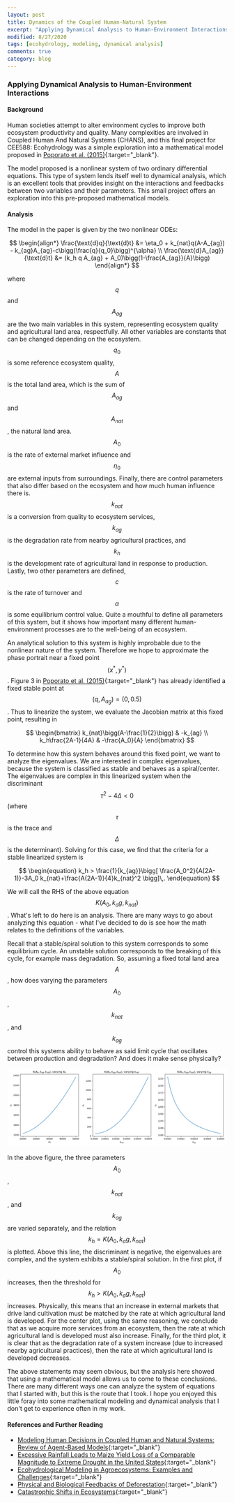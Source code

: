 ```yaml
---
layout: post
title: Dynamics of the Coupled Human-Natural System
excerpt: "Applying Dynamical Analysis to Human-Environment Interactions"
modified: 8/27/2020
tags: [ecohydrology, modeling, dynamical analysis]
comments: true
category: blog
---
```


### Applying Dynamical Analysis to Human-Environment Interactions

#### Background

Human societies attempt to alter environment cycles to improve both ecosystem productivity and quality. Many complexities are involved in Coupled Human And Natural Systems (CHANS), and this final project for CEE588: Ecohydrology was a simple exploration into a mathematical model proposed in [Poporato et al. (2015)](https://doi.org/10.1002/2015WR017289){:target="_blank"}.

The model proposed is a nonlinear system of two ordinary differential equations. This type of system lends itself well to dynamical analysis, which is an excellent tools that provides insight on the interactions and feedbacks between two variables and their parameters. This small project offers an exploration into this pre-proposed mathematical models.

#### Analysis

The model in the paper is given by the two nonlinear ODEs:

$$
\begin{align*}
\frac{\text{d}q}{\text{d}t} &= \eta_0 + k_{nat}q(A-A_{ag}) - k_{ag}A_{ag}-c\bigg(\frac{q}{q_0}\bigg)^{\alpha} \\
\frac{\text{d}A_{ag}}{\text{d}t} &= (k_h q A_{ag} + A_0)\bigg(1-\frac{A_{ag}}{A}\bigg)
\end{align*}
$$

where $$q$$ and $$A_{ag}$$ are the two main variables in this system, representing ecosystem quality and agricultural land area, respectfully. All other variables are constants that can be changed depending on the ecosystem. $$q_0$$ is some reference ecosystem quality, $$A$$ is the total land area, which is the sum of $$A_{ag}$$ and $$A_{nat}$$, the natural land area. $$A_0$$ is the rate of external market influence and $$\eta_0$$ are external inputs from surroundings. Finally, there are control parameters that also differ based on the ecosystem and how much human influence there is. $$k_{nat}$$ is a conversion from quality to ecosystem services, $$k_{ag}$$ is the degradation rate from nearby agricultural practices, and $$k_h$$ is the development rate of agricultural land in response to production. Lastly, two other parameters are defined, $$c$$ is the rate of turnover and $$\alpha$$ is some equilibrium control value. Quite a mouthful to define all parameters of this system, but it shows how important many different human-environment processes are to the well-being of an ecosystem.

An analytical solution to this system is highly improbable due to the nonlinear nature of the system. Therefore we hope to approximate the phase portrait near a fixed point $$(x^{*},y^{*})$$. Figure 3 in [Poporato et al. (2015)](https://doi.org/10.1002/2015WR017289){:target="\_blank"} has already identified a fixed stable point at $$(q,A_{ag})=(0,0.5)$$. Thus to linearize the system, we evaluate the Jacobian matrix at this fixed point, resulting in

$$
\begin{bmatrix}
k_{nat}\bigg(A-\frac{1}{2}\bigg) & -k_{ag} \\
k_h\frac{2A-1}{4A} & -\frac{A_0}{A}
\end{bmatrix}
$$

To determine how this system behaves around this fixed point, we want to analyze the eigenvalues. We are interested in complex eigenvalues, because the system is classified as stable and behaves as a spiral/center. The eigenvalues are complex in this linearized system when the discriminant $$\tau^2 - 4\Delta<0$$ (where $$\tau$$ is the trace and $$\Delta$$ is the determinant). Solving for this case, we find that the criteria for a stable linearized system is

$$
\begin{equation}
k_h > \frac{1}{k_{ag}}\bigg[
\frac{A_0^2}{A(2A-1)}-3A_0 k_{nat}+\frac{A(2A-1)}{4}k_{nat}^2
\bigg]\,.
\end{equation}
$$

We will call the RHS of the above equation $$K(A_0,k_ag,k_{nat})$$. What's left to do here is an analysis. There are many ways to go about analyzing this equation - what I've decided to do is see how the math relates to the definitions of the variables.

Recall that a stable/spiral solution to this system corresponds to some equilibrium cycle. An unstable solution corresponds to the breaking of this cycle, for example mass degradation. So, assuming a fixed total land area $$A$$, how does varying the parameters $$A_0$$, $$k_{nat}$$, and $$k_{ag}$$ control this systems ability to behave as said limit cycle that oscillates between production and degradation? And does it make sense physically?

![Figure 1](/images/posts/eco_post1.png)

In the above figure, the three parameters $$A_0$$, $$k_{nat}$$, and $$k_{ag}$$ are varied separately, and the relation $$k_h = K(A_0,k_ag,k_{nat})$$ is plotted. Above this line, the discriminant is negative, the eigenvalues are complex, and the system exhibits a stable/spiral solution. In the first plot, if $$A_0$$ increases, then the threshold for $$k_h>K(A_0,k_ag,k_{nat})$$ increases. Physically, this means that an increase in external markets that drive land cultivation must be matched by the rate at which agricultural land is developed. For the center plot, using the same reasoning, we conclude that as we acquire more services from an ecosystem, then the rate at which agricultural land is developed must also increase. Finally, for the third plot, it is clear that as the degradation rate of a system increase (due to increased nearby agricultural practices), then the rate at which agricultural land is developed decreases.

The above statements may seem obvious, but the analysis here showed that using a mathematical model allows us to come to these conclusions. There are many different ways one can analyze the system of equations that I started with, but this is the route that I took. I hope you enjoyed this little foray into some mathematical modeling and dynamical analysis that I don't get to experience often in my work.

#### References and Further Reading

- [Modeling Human Decisions in Coupled Human and Natural Systems: Review of Agent-Based Models](https://doi.org/10.1016/j.ecolmodel.2011.07.010){:target="\_blank"}
- [Excessive Rainfall Leads to Maize Yield Loss of a Comparable Magnitude to Extreme Drought in the United States](https://doi.org/10.1111/gcb.14628){:target="\_blank"}
- [Ecohydrological Modeling in Agroecosystems: Examples and Challenges](https://doi.org/10.1002/2015WR017289){:target="\_blank"}
- [Physical and Biological Feedbacks of Deforestation](https://doi.org/10.1029/2012RG000394){:target="\_blank"}
- [Catastrophic Shifts in Ecosystems](https://doi.org/10.1038/35098000){:target="\_blank"}
